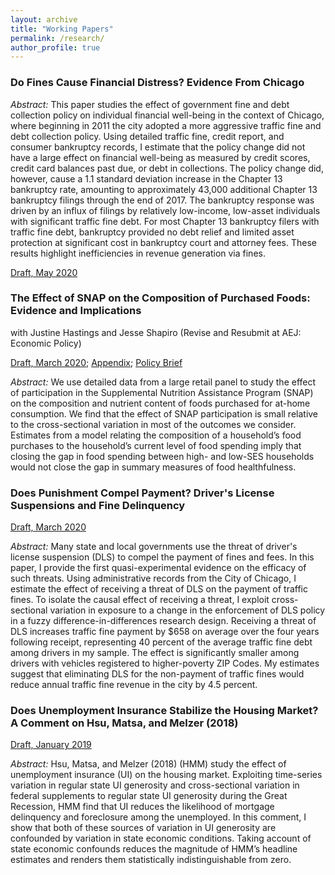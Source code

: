 ```yaml
---
layout: archive
title: "Working Papers"
permalink: /research/
author_profile: true
---
```


### Do Fines Cause Financial Distress? Evidence From Chicago

*Abstract:* This paper studies the effect of government fine and debt collection policy on individual financial well-being in the context of Chicago, where beginning in 2011 the city adopted a more aggressive traffic fine and debt collection policy. Using detailed traffic fine, credit report, and consumer bankruptcy records, I estimate that the policy change did not have a large effect on financial well-being as measured by credit scores, credit card balances past due, or debt in collections. The policy change did, however, cause a 1.1 standard deviation increase in the Chapter 13 bankruptcy rate, amounting to approximately 43,000 additional Chapter 13 bankruptcy filings through the end of 2017. The bankruptcy response was driven by an influx of filings by relatively low-income, low-asset individuals with significant traffic fine debt. For most Chapter 13 bankruptcy filers with traffic fine debt, bankruptcy provided no debt relief and limited asset protection at significant cost in bankruptcy court and attorney fees. These results highlight inefficiencies in revenue generation via fines. 

[Draft, May 2020](https://papers.ssrn.com/sol3/papers.cfm?abstract_id=3592985)

### The Effect of SNAP on the Composition of Purchased Foods: Evidence and Implications
with Justine Hastings and Jesse Shapiro (Revise and Resubmit at AEJ: Economic Policy)

[Draft, March 2020](../files/snap_nutrition.pdf); [Appendix](../files/nutr_online.pdf); [Policy Brief](https://www.ripl.org/initiatives/initiative-two-social-program-innovation-2/initiative-two-snap-nutrition/)

*Abstract:* We use detailed data from a large retail panel to study the effect of participation in the Supplemental Nutrition Assistance Program (SNAP) on the composition and nutrient content of foods purchased for at-home consumption. We find that the effect of SNAP participation is small relative to the cross-sectional variation in most of the outcomes we consider. Estimates from a model relating the composition of a household’s food purchases to the household’s current level of food spending imply that closing the gap in food spending between high- and low-SES households would not close the gap in summary measures of food healthfulness.

### Does Punishment Compel Payment? Driver's License Suspensions and Fine Delinquency

[Draft, March 2020](https://papers.ssrn.com/sol3/papers.cfm?abstract_id=3545324)

*Abstract:* Many state and local governments use the threat of driver's license suspension (DLS) to compel the payment of fines and fees. In this paper, I provide the first quasi-experimental evidence on the efficacy of such threats. Using administrative records from the City of Chicago, I estimate the effect of receiving a threat of DLS on the payment of traffic fines. To isolate the causal effect of receiving a threat, I exploit cross-sectional variation in exposure to a change in the enforcement of DLS policy in a fuzzy difference-in-differences research design. Receiving a threat of DLS increases traffic fine payment by $658 on average over the four years following receipt, representing 40 percent of the average traffic fine debt among drivers in my sample. The effect is significantly smaller among drivers with vehicles registered to higher-poverty ZIP Codes. My estimates suggest that eliminating DLS for the non-payment of traffic fines would reduce annual traffic fine revenue in the city by 4.5 percent.  

### Does Unemployment Insurance Stabilize the Housing Market? A Comment on Hsu, Matsa, and Melzer (2018)

[Draft, January 2019](../files/hmm_comment.pdf)

*Abstract:* Hsu, Matsa, and Melzer (2018) (HMM) study the effect of unemployment insurance (UI) on the housing market. Exploiting time-series variation in regular state UI generosity and cross-sectional variation in federal supplements to regular state UI generosity during the Great Recession, HMM find that UI reduces the likelihood of mortgage delinquency and foreclosure among the unemployed. In this comment, I show that both of these sources of variation in UI generosity are confounded by variation in state economic conditions. Taking account of state economic confounds reduces the magnitude of HMM’s headline estimates and renders them statistically indistinguishable from zero.
